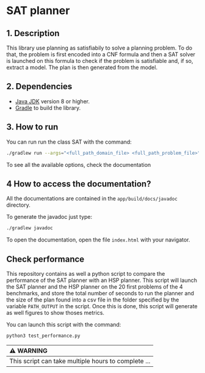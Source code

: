 # SAT planner

## 1. Description

This library use planning as satisfiabily to solve a planning problem. To do that, the problem is first encoded into a CNF formula and then a SAT solver is launched on this formula to check if the problem is satisfiable and, if so, extract a model. The plan is then generated from the model. 

## 2. Dependencies

  * [Java JDK](https://adoptopenjdk.net/>) version 8 or higher.
  * [Gradle](https://gradle.org/>) to build the library.

## 3. How to run 

You can run run the class SAT with the command:

```bash
./gradlew run --args="<full_path_domain_file> <full_path_problem_file>"
```

To see all the available options, check the documentation

## 4 How to access the documentation?

All the documentations are contained in the `app/build/docs/javadoc` directory.

To generate the javadoc just type:

```bash
./gradlew javadoc
```

To open the documentation, open the file `index.html` with your navigator. 

## Check performance

This repository contains as well a python script to compare the performance of the SAT planner with an HSP planner. This script will launch the SAT planner and the HSP planner on the 20 first problems of the 4 benchmarks, and store the total number of seconds to run the planner and the size of the plan found into a csv file in the folder specified by the variable `PATH_OUTPUT` in the script. Once this is done, this script will generate as well figures to show thoses metrics. 

You can launch this script with the command:

```bash
python3 test_performance.py
```

| :warning: WARNING          |
|:---------------------------|
| This script can take multiple hours to complete ...      |
